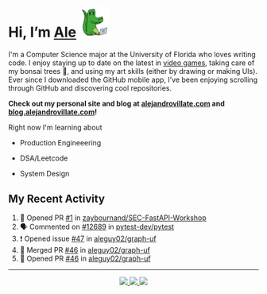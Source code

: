 <!---
Credit to @wei and @AlexanderWangY for inspiration
--->

<p>
  <h1>
    Hi, I’m <a href="https://github.com/aleguy02">Ale</a>
    <img src="public/images/gator.png" width="60">
  </h1>
<p/>

I'm a Computer Science major at the University of Florida who loves writing code.
I enjoy staying up to date on the latest in <a href="https://www.youtube.com/c/SkillUp" target="_blank">video games</a>, 
taking care of my bonsai trees 🌱, 
and using my art skills (either by drawing or making UIs).
Ever since I downloaded the GitHub mobile app, I’ve been enjoying scrolling through GitHub and discovering cool repositories.

**Check out my personal site and blog at [alejandrovillate.com](https://alejandrovillate.com) and [blog.alejandrovillate.com](https://blog.alejandrovillate.com)!**


Right now I'm learning about
- Production Engineeering
- DSA/Leetcode
- System Design

  <!--- TODO: add button to follow profile here --->

<h2>My Recent Activity</h2>

<!--START_SECTION:activity-->
1. 💪 Opened PR [#1](https://github.com/zaybournand/SEC-FastAPI-Workshop/pull/1) in [zaybournand/SEC-FastAPI-Workshop](https://github.com/zaybournand/SEC-FastAPI-Workshop)
2. 🗣 Commented on [#12689](https://github.com/pytest-dev/pytest/issues/12689#issuecomment-3264090147) in [pytest-dev/pytest](https://github.com/pytest-dev/pytest)
3. ❗ Opened issue [#47](https://github.com/aleguy02/graph-uf/issues/47) in [aleguy02/graph-uf](https://github.com/aleguy02/graph-uf)
4. 🎉 Merged PR [#46](https://github.com/aleguy02/graph-uf/pull/46) in [aleguy02/graph-uf](https://github.com/aleguy02/graph-uf)
5. 💪 Opened PR [#46](https://github.com/aleguy02/graph-uf/pull/46) in [aleguy02/graph-uf](https://github.com/aleguy02/graph-uf)
<!--END_SECTION:activity-->


-----
<p align="center">
  <a href="https://github.com/aleguy02">
    <img src="https://img.shields.io/badge/github-@aleguy02-211F1F?logo=github&logoColor=white&style=flat-square" />
  </a>
  <a href="https://www.linkedin.com/in/alejandrovillate1/">
    <img src="https://img.shields.io/badge/linkedin-Alejandro_Villate-0072B1?logo=linkedin&style=flat-square" />
  </a>
  <a href="https://www.alejandrovillate.com">
    <img src="https://img.shields.io/badge/me-327d47" />
  </a>
</p>
